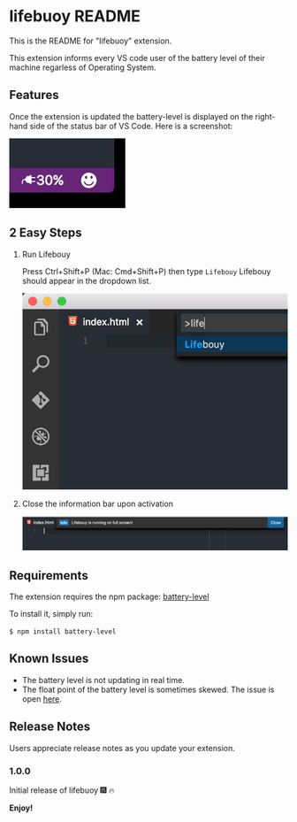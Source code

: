 # lifebuoy README

This is the README for "lifebuoy" extension.

This extension informs every VS code user of the battery level of their machine regarless of Operating System.

## Features

Once the extension is updated the battery-level is displayed on the right-hand side of the status bar of VS Code. Here is a screenshot:

![Lifebouy screenshot](images/battery_level.png)

## 2 Easy Steps

1. Run Lifebouy

    Press Ctrl+Shift+P (Mac: Cmd+Shift+P) then type `Lifebouy` Lifebouy should appear in the dropdown list.

    ![Activating Lifebouy screenshot](images/activating_lifebouy.png)

2. Close the information bar upon activation

    ![Lifebouy Activation message](images/activation_message.png)

## Requirements

The extension requires the npm package: [battery-level](https://www.npmjs.com/package/battery-level)

To install it, simply run:

`$ npm install battery-level`

<!--
Next release
## Extension Settings

Include if your extension adds any VS Code settings through the `contributes.configuration` extension point.

For example:

This extension contributes the following settings:

* `myExtension.enable`: enable/disable this extension
* `myExtension.thing`: set to `blah` to do something
-->

## Known Issues

- The battery level is not updating in real time.
- The float point of the battery level is sometimes skewed. The issue is open [here](https://github.com/NdagiStanley/lifesaver/issues/1).

## Release Notes

Users appreciate release notes as you update your extension.

### 1.0.0

Initial release of lifebuoy :fireworks: :fire:

<!--
### 1.0.1

Fixed issue #.

### 1.1.0

Added features X, Y, and Z.
-->

**Enjoy!**